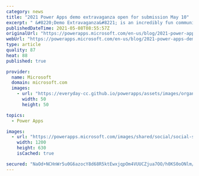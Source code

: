 ```yaml
---
category: news
title: "2021 Power Apps demo extravaganza open for submission May 10"
excerpt: " &#8220;Demo Extravaganza&#8221; is an incredibly fun community event where the contributors submits samples,  community votes on which samples they want to see more of and have the top three authors show how their sample were built, best practices employed and challenges they overcame!\r\n\r\nIf you want"
publishedDateTime: 2021-05-08T08:55:57Z
originalUrl: "https://powerapps.microsoft.com/en-us/blog/2021-power-apps-demo-extravaganza-open-for-submission-may-10/"
webUrl: "https://powerapps.microsoft.com/en-us/blog/2021-power-apps-demo-extravaganza-open-for-submission-may-10/"
type: article
quality: 87
heat: 88
published: true

provider:
  name: Microsoft
  domain: microsoft.com
  images:
    - url: "https://everyday-cc.github.io/powerapps/assets/images/organizations/microsoft.com-50x50.jpg"
      width: 50
      height: 50

topics:
  - Power Apps

images:
  - url: "https://powerapps.microsoft.com/images/shared/social/social-share-post-ignite.png"
    width: 1200
    height: 630
    isCached: true

secured: "NaOd+NCHnWr5u0G6azocY8d68R5ktEwxjqpOm4VUUCZjua7OO/h0KS0oONlm/S4xHb1sN63nVvtRPjUpleepJohCvnOoY1ijKuobduWidHFeIsLVUOEgdBfHIIUAPbL9gs4j2vWEnV7AWvJtpOmn5R7WBJW0Z47qQ9E42EV2PXjWHWz3+eP8rHYvAxIDC/VqUik/Ei3ZIiydhde4OB/7rM8RX6m1ekFpK8aTtsn31VrzBYW2V2/oi8CImOZuWLCfizwsHkJc3MXrjMZa2cyqCwugi2dUJgre6zITjZuaW4XM0l95HEO/v3LFsuwThh7XvKJMbZ+EToDs4k0TZcfaXnyCE4b34HCr911A3sGax5o=;FoobOz6fF8DnfHhVz6XFGg=="
---
```


